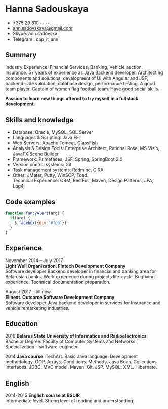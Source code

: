 # Hanna Sadouskaya

* +375 29 810 -- --
* <ann.sadovskaya@gmail.com>
* Skype: ann.sadovska
* Telegram : cap_it_ann

## Summary

Industry Experience: Financial Services, Banking, Vehicle auction, Insurance. 5+ years of experience as Java Backend developer. Architecting components and solutions, development of UI with Angular and JSF, backend-side validation, database design, performance testing.
A good team player. Captain of women flag football team. Have good social skills.

**Passion to learn new things offered to try myself in a fullstack development.**
</br>
## Skills and knowledge

* Database: Oracle, MySQL, SQL Server
* Languages & Scripting: Java EE
* Web Servers: Apache Tomcat, GlassFish
* Analysis & Design Tools: Enterprise Architect, Rational Rose, MS Visio, JavaFX Scene Builder
* Framework: Primefaces, JSF, Spring, SpringBoot 2.0
* Version control systems: Git
* Task management systems: Redmine, GIRA
* Other: JMeter, Putty, WinSCP, Toad.</br>
Technical Experience: ORM, RestFull, Maven, Design Patterns, JPA, Log4j

## Code examples

```javascript
function fancyAlert(arg) {
  if(arg) {
    $.facebox({div:'#foo'})
  }
}
```

## Experience
November 2014 – July 2017 </br>
**Light Well Organization. Fintech Development Company** </br>
Software developer
Backend developer in financial and banking area for Belarusian banks. Work experience during projects life-cycle. Bugfixing experience. Technical documentation preparation.

August 2017 – till now </br>
**Elinext. Outsorce Software Development Company** </br>
Software developer
Java backend developer in services for Insurance and vehicle remarketing industries.

## Education
2016 **Belarus State University of Informatics and Radioelectronics**
Bachelor Degree. Faculty of Computer Systems and Networks. Specialization – software-engineer

2014 **Java course**
ITechArt. Basic Java language. Development methodology. OOP. Arrays. Conditions. Methods. Java Bean. Collections. Interfaces. JDBC. MVC model. Maven. Git. JSP. MySQL. XML. Hibernate.

## English
2014-2015 **English course at BSUIR** </br>
Intermediate level. Strong level of reading and understanding.
